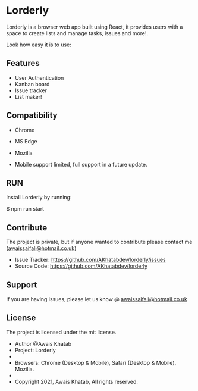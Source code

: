 Lorderly
========

Lorderly is a browser web app built using React, it provides users with a space to create lists and manage tasks, issues
and more!.

Look how easy it is to use:



Features
--------

- User Authentication
- Kanban board
- Issue tracker
- List maker!

Compatibility
--------

- Chrome
- MS Edge
- Mozilla

- Mobile support limited, full support in a future update.

RUN
------------

Install Lorderly by running:

$ npm run start

Contribute
----------
The project is private, but if anyone wanted to contribute please contact me (awaissaifali@hotmail.co.uk)

- Issue Tracker: https://github.com/AKhatabdev/lorderly/issues
- Source Code: https://github.com/AKhatabdev/lorderly

Support
-------

If you are having issues, please let us know @ awaissaifali@hotmail.co.uk

License
-------

The project is licensed under the mit license.

* Author @Awais Khatab
* Project: Lorderly
*
* Browsers: Chrome (Desktop & Mobile), Safari (Desktop & Mobile), Mozilla.
*
* Copyright 2021, Awais Khatab, All rights reserved.
